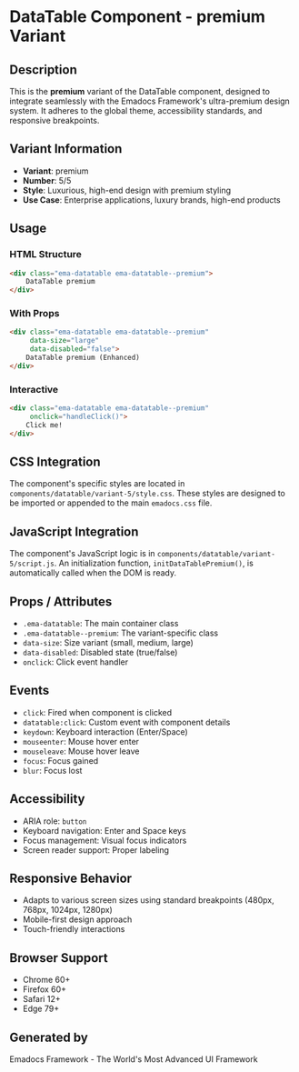# DataTable Component - premium Variant

## Description
This is the **premium** variant of the DataTable component, designed to integrate seamlessly with the Emadocs Framework's ultra-premium design system. It adheres to the global theme, accessibility standards, and responsive breakpoints.

## Variant Information
- **Variant**: premium
- **Number**: 5/5
- **Style**: Luxurious, high-end design with premium styling
- **Use Case**: Enterprise applications, luxury brands, high-end products

## Usage

### HTML Structure
```html
<div class="ema-datatable ema-datatable--premium">
    DataTable premium
</div>
```

### With Props
```html
<div class="ema-datatable ema-datatable--premium" 
     data-size="large" 
     data-disabled="false">
    DataTable premium (Enhanced)
</div>
```

### Interactive
```html
<div class="ema-datatable ema-datatable--premium" 
     onclick="handleClick()">
    Click me!
</div>
```

## CSS Integration
The component's specific styles are located in `components/datatable/variant-5/style.css`. These styles are designed to be imported or appended to the main `emadocs.css` file.

## JavaScript Integration
The component's JavaScript logic is in `components/datatable/variant-5/script.js`. An initialization function, `initDataTablePremium()`, is automatically called when the DOM is ready.

## Props / Attributes
- `.ema-datatable`: The main container class
- `.ema-datatable--premium`: The variant-specific class
- `data-size`: Size variant (small, medium, large)
- `data-disabled`: Disabled state (true/false)
- `onclick`: Click event handler

## Events
- `click`: Fired when component is clicked
- `datatable:click`: Custom event with component details
- `keydown`: Keyboard interaction (Enter/Space)
- `mouseenter`: Mouse hover enter
- `mouseleave`: Mouse hover leave
- `focus`: Focus gained
- `blur`: Focus lost

## Accessibility
- ARIA role: `button`
- Keyboard navigation: Enter and Space keys
- Focus management: Visual focus indicators
- Screen reader support: Proper labeling

## Responsive Behavior
- Adapts to various screen sizes using standard breakpoints (480px, 768px, 1024px, 1280px)
- Mobile-first design approach
- Touch-friendly interactions

## Browser Support
- Chrome 60+
- Firefox 60+
- Safari 12+
- Edge 79+

## Generated by
Emadocs Framework - The World's Most Advanced UI Framework
